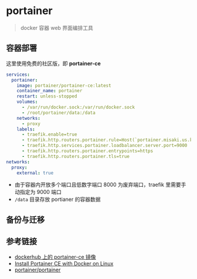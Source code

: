 # portainer

> docker 容器 web 界面编排工具

## 容器部署

这里使用免费的社区版，即 **portainer-ce**

```yaml
services:
  portainer:
    image: portainer/portainer-ce:latest
    container_name: portainer
    restart: unless-stopped
    volumes:
      - /var/run/docker.sock:/var/run/docker.sock
      - /root/portainer/data:/data
    networks:
      - proxy
    labels:
      - traefik.enable=true
      - traefik.http.routers.portainer.rule=Host(`portainer.misaki.us.kg`)
      - traefik.http.services.portainer.loadbalancer.server.port=9000
      - traefik.http.routers.portainer.entrypoints=https
      - traefik.http.routers.portainer.tls=true
networks:
  proxy:
    external: true
```

- 由于容器内开放多个端口且低数字端口 8000 为废弃端口，traefik 里需要手动指定为 9000 端口
- `/data` 目录存放 portianer 的容器数据

## 备份与迁移

## 参考链接

- [dockerhub 上的 portainer-ce 镜像](https://hub.docker.com/r/portainer/portainer-ce)
- [Install Portainer CE with Docker on Linux](https://docs.portainer.io/start/install-ce/server/docker/linux)
- [portainer/portainer](https://github.com/portainer/portainer)
